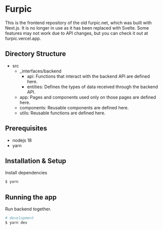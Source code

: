 # Furpic

This is the frontend repository of the old furpic.net, which was built with Next.js. It is no longer in use as it has been replaced with Svelte.
Some features may not work due to API changes, but you can check it out at furpic.vercel.app.

## Directory Structure

- src
  - \_interfaces/backend
    - api: Functions that interact with the backend API are defined here.
    - entities: Defines the types of data received through the backend API.
  - app: Pages and components used only on those pages are defined here.
  - components: Reusable components are defined here.
  - utils: Reusable functions are defined here.

## Prerequisites

- nodejs 18
- yarn

## Installation & Setup

Install dependencies

```bash
$ yarn
```

## Running the app

Run backend together.

```bash
# development
$ yarn dev
```
